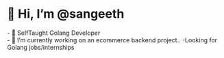   <h1>👋 Hi, I’m @sangeeth</h1>
- 👀 SelfTaught Golang Developer
<br>
- 🌱 I’m currently working on an ecommerce backend project..
-Looking for Golang jobs/internships



<!---
sangeeth518/sangeeth518 is a ✨ special ✨ repository because its `README.md` (this file) appears on your GitHub profile.
You can click the Preview link to take a look at your changes.
--->
